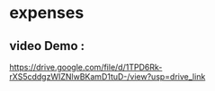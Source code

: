 # expenses

## video Demo :

https://drive.google.com/file/d/1TPD6Rk-rXS5cddgzWIZNlwBKamD1tuD-/view?usp=drive_link
